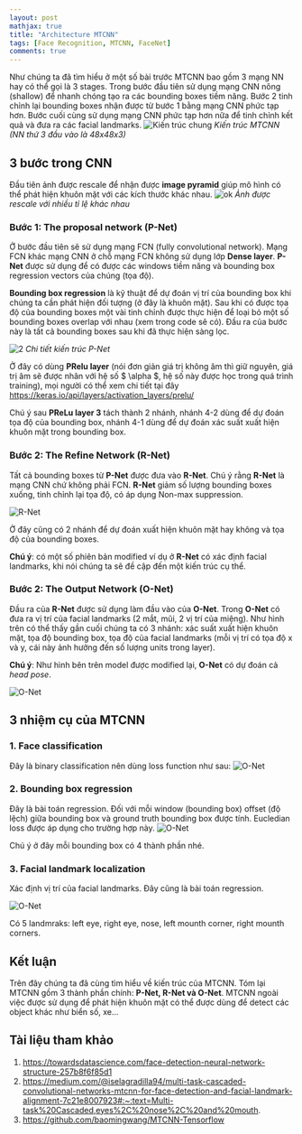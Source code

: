 ```yaml
---
layout: post
mathjax: true
title: "Architecture MTCNN"
tags: [Face Recognition, MTCNN, FaceNet]
comments: true
---
```


Như chúng ta đã tìm hiểu ở một số bài trước MTCNN bao gồm 3 mạng NN hay có thể gọi là 3 stages. Trong bước đầu tiên sử dụng mạng CNN nông (shallow) để nhanh chóng tạo ra các bounding boxes tiềm năng. Bước 2 tinh chỉnh lại bounding boxes nhận được từ bước 1 bằng mạng CNN phức tạp hơn. Bước cuối cùng sử dụng mạng CNN phức tạp hơn nữa để tinh chỉnh kết quả và đưa ra các facial landmarks.
![Kiến trúc chung](../images/Architecture_MTCNN/0.webp)
*Kiến trúc MTCNN (NN thứ 3 đầu vào là 48x48x3)* 

## 3 bước trong CNN
Đầu tiên ảnh được rescale để nhận được **image pyramid** giúp mô hình có thể phát hiện khuôn mặt với các kích thước khác nhau.
![ok](../images/Architecture_MTCNN/0.png)
*Ảnh được rescale với nhiều tỉ lệ khác nhau* 

### Bước 1: The proposal network (P-Net)
Ở bước đầu tiên sẽ sử dụng mạng FCN (fully convolutional network). Mạng FCN khác mạng CNN ở chỗ mạng FCN không sử dụng lớp **Dense layer**. **P-Net** được sử dụng để có được các windows tiềm năng và bounding box regression vectors của chúng (tọa độ).

**Bounding box regression** là kỹ thuật để dự đoán vị trí của bounding box khi chúng ta cần phát hiện đối tượng (ở đây là khuôn mặt). Sau khi có được tọa độ của bounding boxes một vài tinh chỉnh được thực hiện để loại bỏ một số bounding boxes overlap với nhau (xem trong code sẽ có). Đầu ra của bước này là tất cả bounding boxes sau khi đã thực hiện sàng lọc.

![2](../images/Architecture_MTCNN/2.png)
*Chi tiết kiến trúc P-Net*

Ở đây có dùng **PRelu layer** (nói đơn giản giá trị không âm thì giữ nguyên, giá trị âm sẽ được nhân với hệ số $ \alpha $, hệ số này được học trong quá trình training), mọi người có thể xem chi tiết tại đây https://keras.io/api/layers/activation_layers/prelu/

Chú ý sau **PReLu layer 3** tách thành 2 nhánh, nhánh 4-2 dùng để dự đoán tọa độ của bounding box, nhánh 4-1 dùng để dự đoán xác suất xuất hiện khuôn mặt trong bounding box.

### Bước 2: The Refine Network (R-Net)
Tất cả bounding boxes từ **P-Net** được đưa vào **R-Net**. Chú ý rằng **R-Net** là mạng CNN chứ không phải FCN. **R-Net** giảm số lượng bounding boxes xuống, tinh chỉnh lại tọa độ, có áp dụng Non-max suppression.

![R-Net](../images/Architecture_MTCNN/3.png)

Ở đây cũng có 2 nhánh để dự đoán xuất hiện khuôn mặt hay không và tọa độ của bounding boxes. 

**Chú ý**: có một số phiên bản modified ví dụ ở **R-Net** có xác định facial landmarks, khi nói chúng ta sẽ đề cập đến một kiến trúc cụ thể.

### Bước 2: The Output Network (O-Net)
Đầu ra của **R-Net** được sử dụng làm đầu vào của **O-Net**. Trong **O-Net** có đưa ra vị trí của facial landmarks (2 mắt, mũi, 2 vị trí của miệng). Như hình trên có thể thấy gần cuối chúng ta có 3 nhánh: xác suất xuất hiện khuôn mặt, tọa độ bounding box, tọa độ của facial landmarks (mỗi vị trí có tọa độ x và y, cái này ảnh hưởng đến số lượng units trong layer).

**Chú ý**: Như hình bên trên model được modified lại, **O-Net** có dự đoán cả *head pose*. 

![O-Net](../images/Architecture_MTCNN/4.png)

## 3 nhiệm cụ của MTCNN
### 1. Face classification
Đây là binary classification nên dùng loss function như sau:
![O-Net](../images/Architecture_MTCNN/0.jpeg)

### 2. Bounding box regression

Đây là bài toán regression. Đối với mỗi window (bounding box) offset (độ lệch) giữa bounding box và ground truth bounding box được tính. Eucledian loss được áp dụng cho trường hợp này.
![O-Net](../images/Architecture_MTCNN/1.jpeg)

Chú ý ở đây mỗi bounding box có 4 thành phần nhé.

### 3. Facial landmark localization
Xác định vị trí của facial landmarks. Đây cũng là bài toán regression.

![O-Net](../images/Architecture_MTCNN/2.jpeg)

Có 5 landmraks: left eye, right eye, nose, left mounth corner, right mounth corners.

## Kết luận
Trên đây chúng ta đã cùng tìm hiểu về kiến trúc của MTCNN. Tóm lại MTCNN gồm 3 thành phần chính: **P-Net, R-Net và O-Net**.
MTCNN ngoài việc được sử dụng để phát hiện khuôn mặt có thể được dùng để detect các object khác như biển số, xe...

## Tài liệu tham khảo
1. https://towardsdatascience.com/face-detection-neural-network-structure-257b8f6f85d1
2. https://medium.com/@iselagradilla94/multi-task-cascaded-convolutional-networks-mtcnn-for-face-detection-and-facial-landmark-alignment-7c21e8007923#:~:text=Multi-task%20Cascaded,eyes%2C%20nose%2C%20and%20mouth.
3. https://github.com/baomingwang/MTCNN-Tensorflow 

